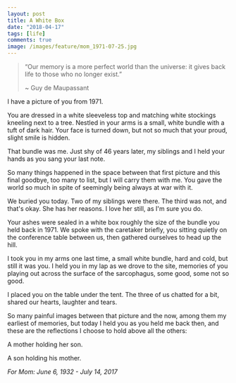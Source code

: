 ```yaml
---
layout: post
title: A White Box
date: "2018-04-17"
tags: [life]
comments: true
image: /images/feature/mom_1971-07-25.jpg
---
```


> “Our memory is a more perfect world than the universe: it gives back life to
> those who no longer exist.”
>
> ~ Guy de Maupassant

I have a picture of you from 1971.

You are dressed in a white sleeveless top and matching white stockings kneeling
next to a tree. Nestled in your arms is a small, white bundle with a tuft of
dark hair. Your face is turned down, but not so much that your proud, slight
smile is hidden.

That bundle was me. Just shy of 46 years later, my siblings and I held your
hands as you sang your last note.

So many things happened in the space between that first picture and this final
goodbye, too many to list, but I will carry them with me. You gave the world so
much in spite of seemingly being always at war with it.

We buried you today. Two of my siblings were there. The third was not, and
that's okay. She has her reasons. I love her still, as I'm sure you do.

Your ashes were sealed in a white box roughly the size of the bundle you held
back in 1971. We spoke with the caretaker briefly, you sitting quietly on the
conference table between us, then gathered ourselves to head up the hill.

I took you in my arms one last time, a small white bundle, hard and cold, but
still it was you. I held you in my lap as we drove to the site, memories of you
playing out across the surface of the sarcophagus, some good, some not so good.

I placed you on the table under the tent. The three of us chatted for a bit,
shared our hearts, laughter and tears.

So many painful images between that picture and the now, among them my earliest
of memories, but today I held you as you held me back then, and these are the
reflections I choose to hold above all the others:

A mother holding her son.

A son holding his mother.

_For Mom: June 6, 1932 - July 14, 2017_
